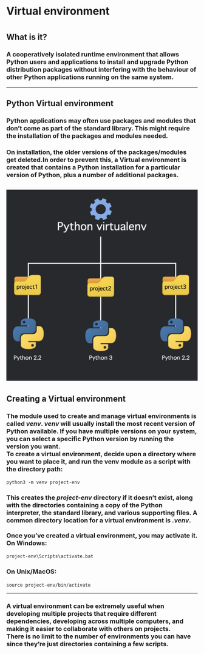 <!--
1. Every major folder, for example, Frontend Web Development, Backend Web Development, Data Structures and Algorithm, etc, will have an index page.
2. Every index page should have a title, index with a link to all the language/topic folders, and a Learning path.
3. The learning path should act as a roadmap to the learners. The learners should not be clueless after coming to the repository.
  -->





# Virtual environment
<!--
- [HTML](./html)
- [CSS](./css)
- [JavaScript](./javascript)
-->

# <a name="vir-envi"></a>

## What is it?
### A cooperatively isolated runtime environment that allows Python users and applications to install and upgrade Python distribution packages without interfering with the behaviour of other Python applications running on the same system.
----
## Python Virtual environment
### Python applications may often use packages and modules that don’t come as part of the standard library. This might require the installation of the packages and modules needed.
### On installation, the older versions of the packages/modules get deleted.In order to prevent this, a Virtual environment is created  that contains a Python installation for a particular version of Python, plus a number of additional packages.
![Alt text](./img/venv.jpeg)
----
## Creating a Virtual environment
### The module used to create and manage virtual environments is called *venv*. *venv* will usually install the most recent version of Python available. If you have multiple versions on your system, you can select a specific Python version by running the version you want.<br>To create a virtual environment, decide upon a directory where you want to place it, and run the venv module as a script with the directory path:
```
python3 -m venv project-env
```
### This creates the *project-env* directory if it doesn’t exist, along with the directories containing a copy of the Python interpreter, the standard library, and various supporting files. A common directory location for a virtual environment is *.venv*.<br><br>Once you’ve created a virtual environment, you may activate it.<br> On Windows:
```
project-env\Scripts\activate.bat
```
### On Unix/MacOS:
```
source project-env/bin/activate
``` 

---
### A virtual environment can be extremely useful when developing multiple projects that require different dependencies, developing across multiple computers, and making it easier to collaborate with others on projects.<br> There is no limit to the number of environments you can have since they’re just directories containing a few scripts.


